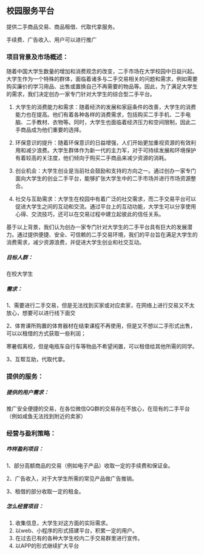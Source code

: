 ## 校园服务平台

提供二手商品交易、商品租借、代取代拿服务。

手续费、广告收入、用户可以进行推广

### 项目背景及市场概述：

随着中国大学生数量的增加和消费观念的改变，二手市场在大学校园中日益兴起。大学生作为一个特殊的群体，面临着诸多与二手交易相关的问题和需求，例如需要购买廉价的学习用品、出售或置换自己不再需要的物品等。因此，为了满足大学生的需求，我们决定创办一家专门针对大学生的综合型二手平台。

1. 大学生的消费能力和需求：随着经济的发展和家庭条件的改善，大学生的消费能力也在提高。他们有着各种各样的消费需求，包括购买二手手机、二手电脑、二手教材、衣物等。同时，大学生也面临着经济压力和空间限制，因此二手商品成为他们重要的选择。

2. 环保意识的提升：随着环保意识的日益增强，人们开始更加重视资源的有效利用和减少浪费。大学生群体作为新一代的主力军，对于可持续发展和环境保护有着较高的关注度，他们倾向于购买二手商品来减少资源的消耗。

3. 创业机会：大学生创业是当前社会鼓励和支持的方向之一。通过创办一家专门面向大学生的创业二手平台，能够扩张大学生中的二手市场并进行市场资源整合。

4. 社交与互助需求：大学生在校园中有着广泛的社交需求，而二手交易平台可以促进大学生之间的互动和交流。通过平台上的互动功能，大学生可以分享使用心得、交流技巧，还可以在交易过程中建立起彼此的信任关系。

基于以上背景，我们认为创办一家专门针对大学生的二手平台具有巨大的发展潜力。通过提供便捷、安全、可信赖的二手交易环境，我们的平台旨在满足大学生的消费需求，减少资源浪费，并促进大学生创业和社交互动。

##### 目标人群：

在校大学生

##### 需求：

1、需要进行二手交易，但是无法找到买家或对应卖家，在网络上进行交易又不太放心，想要可以进行线下面交

2、体育课所购置的体育器材在结束课程不再使用，但是又不想以二手形式出售，可以以租借的方式获取一些利润；

寒暑假离校，但是电瓶车自行车等物品不希望闲置，可以租借给其他所需的同学。

3、互帮互助，代取代拿。

### 提供的服务：

##### 提供的用户需求：

推广安全便捷的交易，在各位微信QQ群的交易存在不放心，在现有的二手平台（例如咸鱼无法找到附近的卖家）

### 经营与盈利策略：

##### 咋样盈利项目：

1、部分高额商品的交易（例如电子产品）收取一定的手续费和保证金。

2、广告收入，对于大学生所需的常见产品做广告推销。

3、租借的部分收取一定的租金。

##### 怎么经营项目：

1. 收集信息，大学生对这方面的实际需求。
2. 以web、小程序的形式搭建平台，积累一定的用户。
3. 在过去已有的各种大学生校内二手交易群里进行宣传。
4. 以APP的形式继续扩大平台